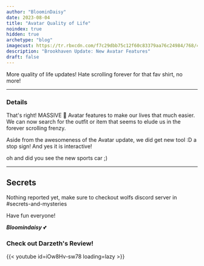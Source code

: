 ```yaml
---
author: "BloominDaisy"
date: 2023-08-04
title: "Avatar Quality of Life"
noindex: true
hidden: true
archetype: "blog"
imagecust: https://tr.rbxcdn.com/f7c29dbb75c12f60c83379aa76c24984/768/432/Image/Png
description: "Brookhaven Update: New Avatar Features"
draft: false
---
```


More quality of life updates! Hate scrolling forever for that fav shirt, no more!


---

### Details

That's right! MASSIVE <span class="emojify">🤯</span> Avatar features to make our lives that much easier. We can now search for the outfit or item that seems to elude us in the forever scrolling frenzy.

Aside from the awesomeness of the Avatar update, we did get new tool :D a stop sign! And yes it is interactive!

oh and did you see the new sports car ;) 



---

## Secrets

Nothing reported yet, make sure to checkout wolfs discord server in #secrets-and-mysteries 

Have fun everyone!

_**Bloomindaisy**_ <span class="nowrap"><span class="emojify">💕</span>


### Check out Darzeth's Review!

{{< youtube id=iOw8Hv-sw78 loading=lazy >}}
